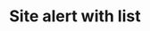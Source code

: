 ---
layout: pattern
categories: [patterns, site-alert]
title: Site alert with list
type: [detail-page]
permalink: /patterns/site-alert/site-alert-list/
overview: Lorem ipsum dolor sit amet, consectetur adipiscing elit, sed do eiusmod tempor incididunt ut labore et dolore magna aliqua. Interdum velit euismod in pellentesque. 
description: |
    
usa-link: "https://designsystem.digital.gov/components/site-alert/"
specification: |
#spec:
site-alert-type: list
### options: slim, no-header, no-icon, list
site-alert-color: emergency
### options: emergency, info
site-alert-title: Alert message with list
site-alert-list:
  - text: Alert message, and  <a class="usa-link" href="/">a link</a> 
  - text: Alert message, and  <a class="usa-link" href="/">another link</a> 
yml: |
  
  site-alert-type: list
  ### options: 
    ### slim
    ### no-header
    ### no-icon
    ### list
  site-alert-color: emergency
  ### options: 
    ### emergency
    ### info
  site-alert-title: Alert message with list
  site-alert-list:
  - text: Alert message, and <a class="usa-link" href="/">a link</a>
  - text: Alert message, and  <a class="usa-link" href="/">another link</a>
    

jekyll: |

  "{% include patterns/site-alert/site-alert-list.md %}"
### Paths to view design and code... 
## designimg: can be used to show an image of the design until a coded version can be created. The htmlpath & csspath should be located in the pattens folder. Read more about creating coded components in /docs/creating-patterns 
# designimg: 
htmlexcerpt: patterns/site-alert/site-alert-list-info.md
htmlpath: patterns/site-alert/site-alert-list.md
csspath: patterns/site-alert/index.scss
---